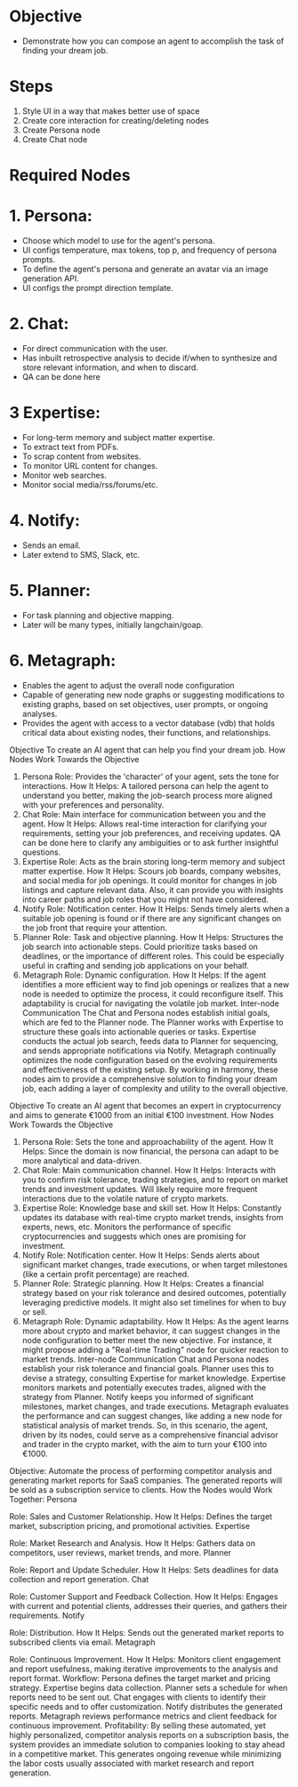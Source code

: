 

# Objective
- Demonstrate how you can compose an agent to accomplish the task of finding your dream job.

# Steps
1. Style UI in a way that makes better use of space
2. Create core interaction for creating/deleting nodes
3. Create Persona node
4. Create Chat node

# Required Nodes
# 1. Persona: 
  - Choose which model to use for the agent's persona.
  - UI configs temperature, max tokens, top p, and frequency of persona prompts.
  - To define the agent's persona and generate an avatar via an image generation API.
  - UI configs the prompt direction template.
# 2. Chat:
  - For direct communication with the user.
  - Has inbuilt retrospective analysis to decide if/when to synthesize and store relevant information, and when to discard.
  - QA can be done here
# 3 Expertise: 
  - For long-term memory and subject matter expertise.
  - To extract text from PDFs.
  - To scrap content from websites.
  - To monitor URL content for changes.
  - Monitor web searches.
  - Monitor social media/rss/forums/etc.
# 4. Notify: 
  - Sends an email.
  - Later extend to SMS, Slack, etc.
# 5. Planner: 
  - For task planning and objective mapping. 
  - Later will be many types, initially langchain/goap.
# 6. Metagraph: 
  - Enables the agent to adjust the overall node configuration
  - Capable of generating new node graphs or suggesting modifications to existing graphs, based on set objectives, user prompts, or ongoing analyses.
  - Provides the agent with access to a vector database (vdb) that holds critical data about existing nodes, their functions, and relationships.






Objective
To create an AI agent that can help you find your dream job.
How Nodes Work Towards the Objective
1. Persona
Role: Provides the 'character' of your agent, sets the tone for interactions.
How It Helps: A tailored persona can help the agent to understand you better, making the job-search process more aligned with your preferences and personality.
2. Chat
Role: Main interface for communication between you and the agent.
How It Helps: Allows real-time interaction for clarifying your requirements, setting your job preferences, and receiving updates. QA can be done here to clarify any ambiguities or to ask further insightful questions.
3. Expertise
Role: Acts as the brain storing long-term memory and subject matter expertise.
How It Helps: Scours job boards, company websites, and social media for job openings. It could monitor for changes in job listings and capture relevant data. Also, it can provide you with insights into career paths and job roles that you might not have considered.
4. Notify
Role: Notification center.
How It Helps: Sends timely alerts when a suitable job opening is found or if there are any significant changes on the job front that require your attention.
5. Planner
Role: Task and objective planning.
How It Helps: Structures the job search into actionable steps. Could prioritize tasks based on deadlines, or the importance of different roles. This could be especially useful in crafting and sending job applications on your behalf.
6. Metagraph
Role: Dynamic configuration.
How It Helps: If the agent identifies a more efficient way to find job openings or realizes that a new node is needed to optimize the process, it could reconfigure itself. This adaptability is crucial for navigating the volatile job market.
Inter-node Communication
The Chat and Persona nodes establish initial goals, which are fed to the Planner node.
The Planner works with Expertise to structure these goals into actionable queries or tasks.
Expertise conducts the actual job search, feeds data to Planner for sequencing, and sends appropriate notifications via Notify.
Metagraph continually optimizes the node configuration based on the evolving requirements and effectiveness of the existing setup.
By working in harmony, these nodes aim to provide a comprehensive solution to finding your dream job, each adding a layer of complexity and utility to the overall objective.




Objective
To create an AI agent that becomes an expert in cryptocurrency and aims to generate €1000 from an initial €100 investment.
How Nodes Work Towards the Objective
1. Persona
Role: Sets the tone and approachability of the agent.
How It Helps: Since the domain is now financial, the persona can adapt to be more analytical and data-driven.
2. Chat
Role: Main communication channel.
How It Helps: Interacts with you to confirm risk tolerance, trading strategies, and to report on market trends and investment updates. Will likely require more frequent interactions due to the volatile nature of crypto markets.
3. Expertise
Role: Knowledge base and skill set.
How It Helps: Constantly updates its database with real-time crypto market trends, insights from experts, news, etc. Monitors the performance of specific cryptocurrencies and suggests which ones are promising for investment.
4. Notify
Role: Notification center.
How It Helps: Sends alerts about significant market changes, trade executions, or when target milestones (like a certain profit percentage) are reached.
5. Planner
Role: Strategic planning.
How It Helps: Creates a financial strategy based on your risk tolerance and desired outcomes, potentially leveraging predictive models. It might also set timelines for when to buy or sell.
6. Metagraph
Role: Dynamic adaptability.
How It Helps: As the agent learns more about crypto and market behavior, it can suggest changes in the node configuration to better meet the new objective. For instance, it might propose adding a "Real-time Trading" node for quicker reaction to market trends.
Inter-node Communication
Chat and Persona nodes establish your risk tolerance and financial goals.
Planner uses this to devise a strategy, consulting Expertise for market knowledge.
Expertise monitors markets and potentially executes trades, aligned with the strategy from Planner.
Notify keeps you informed of significant milestones, market changes, and trade executions.
Metagraph evaluates the performance and can suggest changes, like adding a new node for statistical analysis of market trends.
So, in this scenario, the agent, driven by its nodes, could serve as a comprehensive financial advisor and trader in the crypto market, with the aim to turn your €100 into €1000.





Objective:
Automate the process of performing competitor analysis and generating market reports for SaaS companies. The generated reports will be sold as a subscription service to clients.
How the Nodes would Work Together:
Persona

Role: Sales and Customer Relationship.
How It Helps: Defines the target market, subscription pricing, and promotional activities.
Expertise

Role: Market Research and Analysis.
How It Helps: Gathers data on competitors, user reviews, market trends, and more.
Planner

Role: Report and Update Scheduler.
How It Helps: Sets deadlines for data collection and report generation.
Chat

Role: Customer Support and Feedback Collection.
How It Helps: Engages with current and potential clients, addresses their queries, and gathers their requirements.
Notify

Role: Distribution.
How It Helps: Sends out the generated market reports to subscribed clients via email.
Metagraph

Role: Continuous Improvement.
How It Helps: Monitors client engagement and report usefulness, making iterative improvements to the analysis and report format.
Workflow:
Persona defines the target market and pricing strategy.
Expertise begins data collection.
Planner sets a schedule for when reports need to be sent out.
Chat engages with clients to identify their specific needs and to offer customization.
Notify distributes the generated reports.
Metagraph reviews performance metrics and client feedback for continuous improvement.
Profitability:
By selling these automated, yet highly personalized, competitor analysis reports on a subscription basis, the system provides an immediate solution to companies looking to stay ahead in a competitive market. This generates ongoing revenue while minimizing the labor costs usually associated with market research and report generation.